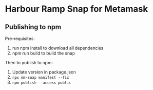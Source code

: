 # Harbour Ramp Snap for Metamask

## Publishing to npm

Pre-requisites:
1. run npm install to download all dependencies
2. npm run build to build the snap

Then to publish to npm:
1. Update version in package.json
2. `npx mm-snap manifest --fix`
3. `npm publish --access public`
